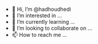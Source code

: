 - 👋 Hi, I’m @hadhoudhedi
- 👀 I’m interested in ...
- 🌱 I’m currently learning ...
- 💞️ I’m looking to collaborate on ...
- 📫 How to reach me ...

<!---
hadhoudhedi/hadhoudhedi is a ✨ special ✨ repository because its `README.md` (this file) appears on your GitHub profile.
You can click the Preview link to take a look at your changes.
--->
